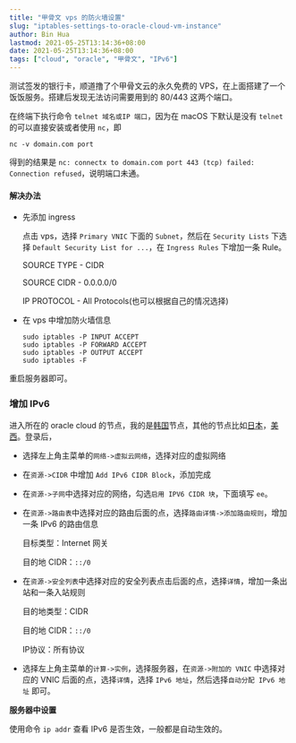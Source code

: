 ```yaml
---
title: "甲骨文 vps 的防火墙设置"
slug: "iptables-settings-to-oracle-cloud-vm-instance"
author: Bin Hua
lastmod: 2021-05-25T13:14:36+08:00
date: 2021-05-25T13:14:36+08:00
tags: ["cloud", "oracle", "甲骨文", "IPv6"]
---
```


测试签发的银行卡，顺道撸了个甲骨文云的永久免费的 VPS，在上面搭建了一个饭饭服务。搭建后发现无法访问需要用到的 80/443 这两个端口。

在终端下执行命令 `telnet 域名或IP 端口`，因为在 macOS 下默认是没有 `telnet` 的可以直接安装或者使用 `nc`，即

```
nc -v domain.com port
```

得到的结果是 `nc: connectx to domain.com port 443 (tcp) failed: Connection refused`，说明端口未通。

#### 解决办法

- 先添加 ingress

    点击 vps，选择 `Primary VNIC` 下面的 `Subnet`，然后在 `Security Lists` 下选择 `Default Security List for ...`，在 `Ingress Rules` 下增加一条 Rule。

    SOURCE TYPE \- CIDR

    SOURCE CIDR \- 0.0.0.0/0

    IP PROTOCOL \- All Protocols(也可以根据自己的情况选择)

- 在 vps 中增加防火墙信息

    ```
    sudo iptables -P INPUT ACCEPT
    sudo iptables -P FORWARD ACCEPT
    sudo iptables -P OUTPUT ACCEPT
    sudo iptables -F
    ```

重启服务器即可。

### 增加 IPv6

进入所在的 oracle cloud 的节点，我的是[韩国](https://console.ap-seoul-1.oraclecloud.com)节点，其他的节点比如[日本](https://console.ap-tokyo-1.oraclecloud.com)，[美西](https://console.us-phoenix-1.oraclecloud.com)。登录后，

- 选择左上角主菜单的`网络->虚拟云网络`，选择对应的虚拟网络

- 在`资源->CIDR` 中增加 `Add IPv6 CIDR Block`，添加完成

- 在`资源->子网`中选择对应的网络，勾选`启用 IPV6 CIDR 块`，下面填写 `ee`。

- 在`资源->路由表`中选择对应的路由后面的点，选择`路由详情->添加路由规则`，增加一条 IPv6 的路由信息

  目标类型：Internet 网关
  
  目的地 CIDR：`::/0`
  
- 在`资源->安全列表`中选择对应的安全列表点击后面的点，选择`详情`，增加一条出站和一条入站规则

  目的地类型：CIDR

  目的地 CIDR：`::/0`

  IP协议：所有协议

- 选择左上角主菜单的`计算->实例`，选择服务器，在`资源->附加的 VNIC` 中选择对应的 VNIC 后面的点，选择`详情`，选择 `IPv6 地址`，然后选择`自动分配 IPv6 地址` 即可。

**服务器中设置**

使用命令 `ip addr` 查看 IPv6 是否生效，一般都是自动生效的。
